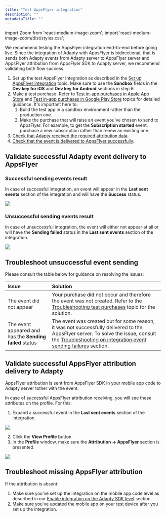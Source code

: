 ```yaml
---
title: "Test AppsFlyer integration"
description: ""
metadataTitle: ""
---
```


import Zoom from 'react-medium-image-zoom';
import 'react-medium-image-zoom/dist/styles.css';

We recommend testing the AppsFlyer integration end-to-end before going live. Since the integration of Adapty with AppsFlyer is bidirectional, that is sends both Adapty events from Adapty server to AppsFlyer server and AppsFlyer attribution from AppsFlyer SDK to Adapty server, we recommend validating both flow success.

1. Set up the test AppsFlyer integration as described in the [Set up AppsFlyer integration](appsflyer-setup) topic. Make sure to use the **Sandbox** fields in the **Dev key for iOS** and **Dev key for Android** sections in step 6.
2. Make a test purchase. Refer to [Test in-app purchases in Apple App Store](testing-purchases-ios) and [Test in-app purchases in Google Play Store](testing-on-android) topics for detailed guidance. It's important here to:
   1. Build the test app in a sandbox environment rather than the production one.
   2. Make the purchase that will raise an event you've chosen to send to AppsFlyer. For example, to get the **Subscription started** event, purchase a new subscription rather than renew an existing one.
3. [Check that Adapty received the required attribution data](test-appsflyer-integration#validate-successful-adapty-event-delivery-to-appsflyer).
4. [Check that the event is delivered to AppsFlyer successfully](test-appsflyer-integration#validate-successful-appsflyer-attribution-delivery-to-adapty).

## Validate successful Adapty event delivery to AppsFlyer

### Successful sending events result

In case of successful integration, an event will appear in the **Last sent events** section of the integration and will have the **Success** status. 


<Zoom>
  <img src={require('./img/6ccc3bb-webhook_integration_success.png').default}
  style={{
    border: '1px solid #727272', /* border width and color */
    width: '700px', /* image width */
    display: 'block', /* for alignment */
    margin: '0 auto' /* center alignment */
  }}
/>
</Zoom>





### Unsuccessful sending events result

In case of unsuccessful integration, the event will either not appear at all or will have the **Sending failed** status in the **Last sent events** section of the integration.


<Zoom>
  <img src={require('./img/995b3bb-sending_failed.png').default}
  style={{
    border: '1px solid #727272', /* border width and color */
    width: '700px', /* image width */
    display: 'block', /* for alignment */
    margin: '0 auto' /* center alignment */
  }}
/>
</Zoom>





## Troubleshoot unsuccessful event sending

Please consult the table below for guidance on resolving the issues:

| Issue                                                    | Solution                                                                                                                                                                                                                   |
| :------------------------------------------------------- | :------------------------------------------------------------------------------------------------------------------------------------------------------------------------------------------------------------------------- |
| The event did not appear                                 | Your purchase did not occur and therefore the event was not created. Refer to the [Troubleshooting test purchases](troubleshooting-test-purchases) topic for the solution.                                             |
| The event appeared and has the **Sending failed** status | The event was created but for some reason, it was not successfully delivered to the AppsFlyer server. To solve the issue, consult the [Troubleshooting on integration event sending failures](sending_failed) section. |

## Validate successful AppsFlyer attribution delivery to Adapty

AppsFlyer attribution is sent from AppsFlyer SDK in your mobile app code to Adapty server tother with the event. 

In case of successful AppsFlyer attribution receiving, you will see these attributes on the profile. For this:

1. Expand a successful event in the **Last sent events** section of the integration.

   
<Zoom>
  <img src={require('./img/7aef747-view_profile.png').default}
  style={{
    border: '1px solid #727272', /* border width and color */
    width: '700px', /* image width */
    display: 'block', /* for alignment */
    margin: '0 auto' /* center alignment */
  }}
/>
</Zoom>



2. Click the **View Profile** button.
3. In the **Profile** window, make sure the **Attribution -> AppsFlyer** section is presented.

   
<Zoom>
  <img src={require('./img/943148a-profile_attribution.png').default}
  style={{
    border: '1px solid #727272', /* border width and color */
    width: '700px', /* image width */
    display: 'block', /* for alignment */
    margin: '0 auto' /* center alignment */
  }}
/>
</Zoom>




## Troubleshoot missing AppsFlyer attribution

If the attribution is absent:

1. Make sure you've set up the integration on the mobile app code level as described in our [Enable integration on the Adapty SDK level](appsflyer-setup#enable-integration-on-the-adapty-sdk-level) section.
2. Make sure you've updated the mobile app on your test device after you set up the integration.